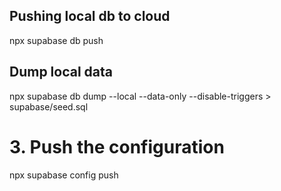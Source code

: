 ## Pushing local db to cloud 
npx supabase db push

## Dump local data
npx supabase db dump --local --data-only --disable-triggers > supabase/seed.sql

# 3. Push the configuration
npx supabase config push
